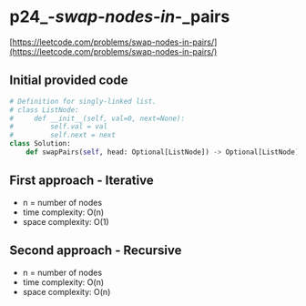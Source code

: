# p24_-_swap_-_nodes_-_in_-_pairs
[https://leetcode.com/problems/swap-nodes-in-pairs/](https://leetcode.com/problems/swap-nodes-in-pairs/)

## Initial provided code
```Python
# Definition for singly-linked list.
# class ListNode:
#     def __init__(self, val=0, next=None):
#         self.val = val
#         self.next = next
class Solution:
    def swapPairs(self, head: Optional[ListNode]) -> Optional[ListNode]:
```

## First approach - Iterative

- n = number of nodes
- time complexity: O(n)
- space complexity: O(1)

## Second approach - Recursive

- n = number of nodes
- time complexity: O(n)
- space complexity: O(n)
